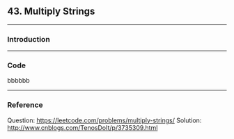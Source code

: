 ## 43. Multiply Strings
------
### Introduction



------
### Code

bbbbbb

------
### Reference
Question: https://leetcode.com/problems/multiply-strings/
Solution: http://www.cnblogs.com/TenosDoIt/p/3735309.html
